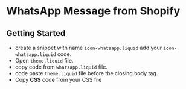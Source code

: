 # WhatsApp Message from Shopify

## Getting Started

- create a snippet with name `icon-whatsapp.liquid` add your `icon-whatsapp.liquid` code.
- Open `theme.liquid` file.
- copy code from `whatsapp.liquid` file.
- code paste `theme.liquid` file before the closing body tag.
- Copy **CSS** code from your CSS file
